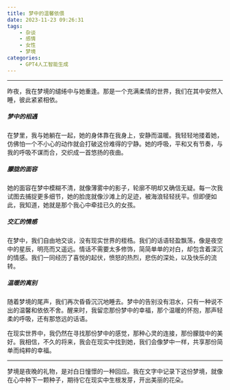 ```yaml
---
title: 梦中的温馨依偎
date: 2023-11-23 09:26:31
tags:
    - 杂谈
    - 感情
    - 女性
    - 梦境
categories: 
    - GPT4人工智能生成
---
```


---

昨夜，我在梦境的缱绻中与她重逢。那是一个充满柔情的世界，我们在其中安然入睡，彼此紧紧相依。

##### 梦中的相遇

在梦里，我与她躺在一起，她的身体靠在我身上，安静而温暖。我轻轻地搂着她，仿佛怕一个不小心的动作就会打破这份难得的宁静。她的呼吸，平和又有节奏，与我的呼吸不谋而合，交织成一首悠扬的夜曲。

##### 朦胧的面容

她的面容在梦中模糊不清，就像薄雾中的影子，轮廓不明却又确信无疑。每一次我试图去捕捉更多细节，她的脸庞就像沙滩上的足迹，被海浪轻轻抚平。但即便如此，我知道，她就是那个我心中牵挂已久的女孩。

##### 交汇的情感

在梦中，我们自由地交谈，没有现实世界的桎梏。我们的话语轻盈飘荡，像是夜空中的星辰，明亮而又遥远。情话不需要太多修饰，简简单单的对白，却包含着深沉的情感。我们一同经历了喜悦的起伏，愤怒的热烈，悲伤的深处，以及快乐的流转。

##### 温暖的离别

随着梦境的尾声，我们再次昏昏沉沉地睡去。梦中的告别没有泪水，只有一种说不出的温馨和依依不舍。醒来时，我留恋那份梦中的幸福，那个温暖的怀抱，那声轻柔的呼吸，还有那悠远的话语。

在现实世界中，我仍然在寻找那份梦中的感觉，那种心灵的连接，那份朦胧中的美好。我相信，不久的将来，我会在现实中找到她，我们会像梦中一样，共享那份简单而纯粹的幸福。

---

梦境是夜晚的礼物，是对白日憧憬的一种回应。我在文字中记录下这份梦境，就像在心中种下一颗种子，期待它在现实中生根发芽，开出美丽的花朵。